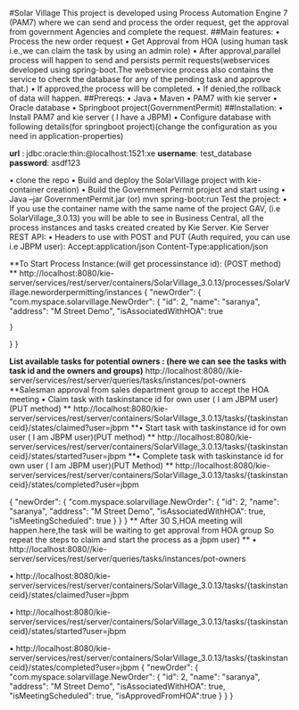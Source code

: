 #Solar Village
This project is developed using Process Automation Engine 7 (PAM7) where we can send and process the order request, get the approval from government Agencies and complete the request.
##Main features:
•	Process the new order request
•	Get Approval from HOA (using human task i.e.,we can claim the task by using an admin role)
•	After approval,parallel process will happen to send and persists permit requests(webservices developed using spring-boot.The webservice process also contains the service to check the database for any of the pending task and approve that.)
•	If approved,the process will be completed.
•	If denied,the rollback of data will happen.
##Prereqs:
•	Java
•	Maven
•	PAM7 with kie server
•	Oracle database
•	Springboot project(GovernmentPermit)
##Installation:
•	Install PAM7 and kie server ( I have a JBPM)
•	Configure database with following details(for springboot project)(change the configuration as you need in application-properties)

**url**     :  jdbc:oracle:thin:@localhost:1521:xe
**username**: test_database
**password**: asdf123

•	clone the repo
•	Build and deploy the SolarVillage project with kie-container creation)
•	Build the Government Permit project and start using
•	Java –jar GovernmentPermit.jar  (or) mvn spring-boot:run
Test the project:
•	If you use the container name with the same name of the project GAV, (i.e SolarVillage_3.0.13) you will be able to see in Business Central, all the process instances and tasks created created by Kie Server.
Kie Server REST API:
•	Headers to use with POST and PUT (Auth required, you can use i.e JBPM user): Accept:application/json Content-Type:application/json

**To Start Process Instance:(will get processinstance id): (POST method) **
http://localhost:8080/kie-server/services/rest/server/containers/SolarVillage_3.0.13/processes/SolarVillage.neworderpermitting/instances
{
  "newOrder": {
    "com.myspace.solarvillage.NewOrder": {
      "id": 2,
      "name": "saranya",
      "address": "M Street Demo",
      "isAssociatedWithHOA": true
      
    }
  }
}

**List available tasks for potential owners : (here we can see the tasks with task id and the owners and groups)**
http://localhost:8080//kie-server/services/rest/server/queries/tasks/instances/pot-owners
**Salesman approval from sales department group to accept the HOA meeting
•	Claim task  with taskinstance id for own user ( I am JBPM user) (PUT method) **
http://localhost:8080/kie-server/services/rest/server/containers/SolarVillage_3.0.13/tasks/{taskinstanceid}/states/claimed?user=jbpm
**•	Start task  with taskinstance id for own user ( I am JBPM user)(PUT method) **
http://localhost:8080/kie-server/services/rest/server/containers/SolarVillage_3.0.13/tasks/{taskinstanceid}/states/started?user=jbpm
**•	Complete task  with taskinstance id for own user ( I am JBPM user)(PUT Method) **
http://localhost:8080/kie-server/services/rest/server/containers/SolarVillage_3.0.13/tasks/{taskinstanceid}/states/completed?user=jbpm


{
  "newOrder": {
    "com.myspace.solarvillage.NewOrder": {
      "id": 2,
      "name": "saranya",
      "address": "M Street Demo",
      "isAssociatedWithHOA": true,
      "isMeetingScheduled": true
    }
  }
}
** After 30 S,HOA meeting will happen.here,the task will be waiting to get approval from HOA group
So repeat the steps to claim and start the process as a jbpm user) **
•	http://localhost:8080//kie-server/services/rest/server/queries/tasks/instances/pot-owners

•	http://localhost:8080/kie-server/services/rest/server/containers/SolarVillage_3.0.13/tasks/{taskinstanceid}/states/claimed?user=jbpm

•	http://localhost:8080/kie-server/services/rest/server/containers/SolarVillage_3.0.13/tasks/{taskinstanceid}/states/started?user=jbpm

•	http://localhost:8080/kie-server/services/rest/server/containers/SolarVillage_3.0.13/tasks/{taskinstanceid}/states/completed?user=jbpm
{
  "newOrder": {
    "com.myspace.solarvillage.NewOrder": {
      "id": 2,
      "name": "saranya",
      "address": "M Street Demo",
      "isAssociatedWithHOA": true,
      "isMeetingScheduled": true,
"isApprovedFromHOA":true
    }
  }
}

 
